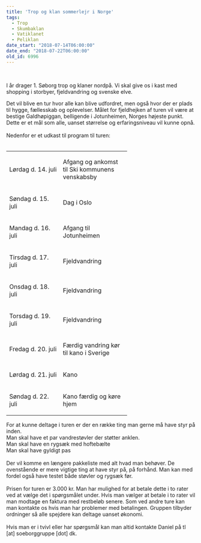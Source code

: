 ```yaml
---
title: 'Trop og klan sommerlejr i Norge'
tags:
  - Trop
  - Skumbaklan
  - Vatiklanet
  - Peliklan
date_start: "2018-07-14T06:00:00"
date_end: "2018-07-22T06:00:00"
old_id: 6996
---
```

&nbsp;

I år drager 1. Søborg trop og klaner nordpå. Vi skal give os i kast med shopping i storbyer, fjeldvandring og svenske elve.

<div>Det vil blive en tur hvor alle kan blive udfordret, men også hvor der er plads til hygge, fællesskab og oplevelser. Målet for fjeldhejken af turen vil være at bestige Galdhøpiggan, belligende i Jotunheimen, Norges højeste punkt. Dette er et mål som alle, uanset størrelse og erfaringsniveau vil kunne opnå.</div><div>&nbsp;</div><div>Nedenfor er et udkast til program til turen:<br /><br /><div dir="ltr"><table><colgroup><col width="143" /><col width="179" /></colgroup><tbody><tr><td><p dir="ltr">Lørdag d. 14. juli</p></td><td><p dir="ltr">Afgang og ankomst til Ski kommunens venskabsby</p></td></tr><tr><td><p dir="ltr">Søndag d. 15. juli</p></td><td><p dir="ltr">Dag i Oslo</p></td></tr><tr><td><p dir="ltr">Mandag d. 16. juli</p></td><td><p dir="ltr">Afgang til Jotunheimen</p></td></tr><tr><td><p dir="ltr">Tirsdag d. 17. juli</p></td><td><p dir="ltr">Fjeldvandring</p></td></tr><tr><td><p dir="ltr">Onsdag d. 18. juli</p></td><td><p dir="ltr">Fjeldvandring</p></td></tr><tr><td><p dir="ltr">Torsdag d. 19. juli</p></td><td><p dir="ltr">Fjeldvandring</p></td></tr><tr><td><p dir="ltr">Fredag d. 20. juli</p></td><td><p dir="ltr">Færdig vandring kør til kano i Sverige</p></td></tr><tr><td><p dir="ltr">Lørdag d. 21. juli</p></td><td><p dir="ltr">Kano</p></td></tr><tr><td><p dir="ltr">Søndag d. 22. juli</p></td><td><p dir="ltr">Kano færdig og køre hjem</p></td></tr></tbody></table></div><div dir="ltr">For at kunne deltage i turen er der en række ting man gerne må have styr på inden.<br /> Man skal have et par vandrestøvler der støtter anklen.<br /> Man skal have en rygsæk med hoftebælte<br /> Man skal have gyldigt pas<br /><br />Der vil komme en længere pakkeliste med alt hvad man behøver. De ovenstående er mere vigtige ting at have styr på, på forhånd. Man kan med fordel også have testet både støvler og rygsæk før.<br /><br />Prisen for turen er 3.000 kr. Man har mulighed for at betale dette i to rater ved at vælge det i spørgsmålet under. Hvis man vælger at betale i to rater vil man modtage en faktura med restbeløb senere. Som ved andre ture kan man kontakte os hvis man har problemer med betalingen. Gruppen tilbyder ordninger så alle spejdere kan deltage uanset økonomi.</div><div dir="ltr">&nbsp;</div><div dir="ltr">Hvis man er i tvivl eller har spørgsmål kan man altid kontakte Daniel på tl [at] soeborggruppe [dot] dk.</div></div>